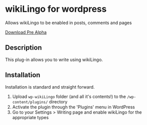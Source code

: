 wikiLingo for wordpress
=========
Allows wikiLingo to be enabled in posts, comments and pages

<a href="http://visop-dev.com/repo/download/wikiLingoDrupalModule.zip">Download Pre Alpha</a>

## Description ##
This plug-in allows you to write using wikiLingo.

## Installation ##

Installation is standard and straight forward.

1. Upload `wp-wikiLingo` folder (and all it's contents!) to the `/wp-content/plugins/` directory
1. Activate the plugin through the 'Plugins' menu in WordPress
1. Go to your Settings > Writing page and enable wikiLingo for the appropriate types
